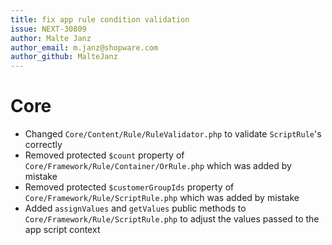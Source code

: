 ```yaml
---
title: fix app rule condition validation
issue: NEXT-30809
author: Malte Janz
author_email: m.janz@shopware.com
author_github: MalteJanz
---
```

# Core
* Changed `Core/Content/Rule/RuleValidator.php` to validate `ScriptRule`'s correctly
* Removed protected `$count` property of `Core/Framework/Rule/Container/OrRule.php` which was added by mistake
* Removed protected `$customerGroupIds` property of `Core/Framework/Rule/ScriptRule.php` which was added by mistake
* Added `assignValues` and `getValues` public methods to `Core/Framework/Rule/ScriptRule.php` to adjust the values passed to the app script context
